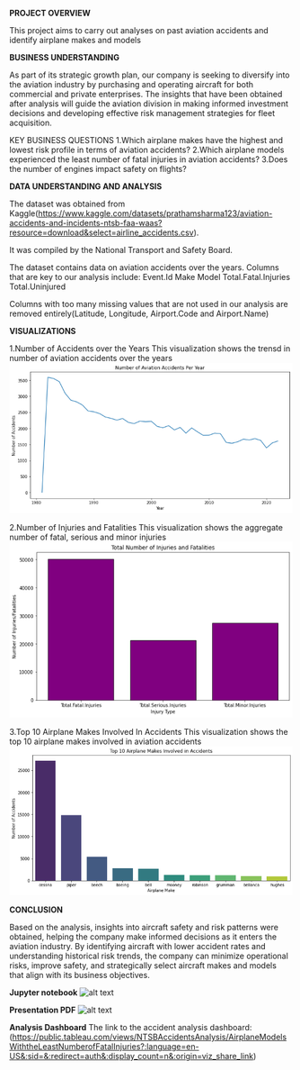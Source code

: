 **PROJECT OVERVIEW**

This project aims to carry out analyses on past aviation accidents and identify airplane makes and models


**BUSINESS UNDERSTANDING**

As part of its strategic growth plan, our company is seeking to diversify into the aviation industry by purchasing and operating aircraft for both commercial and private enterprises. 
The insights that have been obtained after analysis will guide the aviation division in making informed investment decisions and developing effective risk management strategies for fleet acquisition.

KEY BUSINESS QUESTIONS
1.Which airplane makes have the highest and lowest risk profile in terms of aviation accidents?
2.Which airplane models experienced the least number of fatal injuries in aviation accidents?
3.Does the number of engines impact safety on flights?


**DATA UNDERSTANDING AND ANALYSIS**

The dataset was obtained from Kaggle(https://www.kaggle.com/datasets/prathamsharma123/aviation-accidents-and-incidents-ntsb-faa-waas?resource=download&select=airline_accidents.csv). 

It was compiled by the National Transport and Safety Board.

The dataset contains data on aviation accidents over the years.
Columns that are key to our analysis include:
    Event.Id 
    Make
    Model
    Total.Fatal.Injuries
    Total.Uninjured

Columns with too many missing values that are not used in our analysis are removed entirely(Latitude, Longitude, Airport.Code and Airport.Name)


**VISUALIZATIONS**

1.Number of Accidents over the Years
This visualization shows the trensd in number of aviation accidents over the years
![alt text](Accidents-Over-The-Years.png)

2.Number of Injuries and Fatalities
This visualization shows the aggregate number of fatal, serious and minor injuries
![alt text](Number-of-Injuries-and-Fatalities.png)

3.Top 10 Airplane Makes Involved In Accidents
This visualization shows the top 10 airplane makes involved in aviation accidents
![alt text](Top-10-Airplane-Makes-involved-in-Accidents.png)


**CONCLUSION**

Based on the analysis, insights into aircraft safety and risk patterns were obtained, helping the company make informed decisions as it enters the aviation industry. By identifying aircraft with lower accident rates and understanding historical risk trends, the company can minimize operational risks, improve safety, and strategically select aircraft makes and models that align with its business objectives.

**Jupyter notebook**
![alt text](student.ipynb)

**Presentation PDF**
![alt text]()

**Analysis Dashboard**
The link to the accident analysis dashboard:(https://public.tableau.com/views/NTSBAccidentsAnalysis/AirplaneModelsWiththeLeastNumberofFatalInjuries?:language=en-US&:sid=&:redirect=auth&:display_count=n&:origin=viz_share_link)



